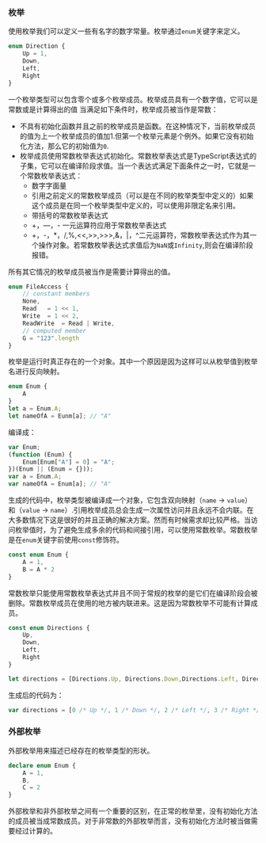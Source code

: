 ### 枚举

使用枚举我们可以定义一些有名字的数字常量。枚举通过```enum```关键字来定义。

```TypeScript
enum Direction {
    Up = 1,
    Down,
    Left,
    Right
}
```

一个枚举类型可以包含零个或多个枚举成员。枚举成员具有一个数字值，它可以是常数或是计算得出的值 当满足如下条件时，枚举成员被当作是常数：

* 不具有初始化函数并且之前的枚举成员是函数。在这种情况下，当前枚举成员的值为上一个枚举成员的值加1.但第一个枚举元素是个例外。如果它没有初始化方法，那么它的初始值为```0```.
* 枚举成员使用常数枚举表达式初始化。常数枚举表达式是TypeScript表达式的子集，它可以在编译阶段求值。当一个表达式满足下面条件之一时，它就是一个常数枚举表达式：
  * 数字字面量
  * 引用之前定义的常数枚举成员（可以是在不同的枚举类型中定义的）如果这个成员是在同一个枚举类型中定义的，可以使用非限定名来引用。
  * 带括号的常数枚举表达式
  * +，—，- 一元运算符应用于常数枚举表达式
  * +，-，*，/,%,<<,>>,>>>,&，|，^二元运算符，常数枚举表达式作为其一个操作对象。若常数枚举表达式求值后为```NaN```或```Infinity```,则会在编译阶段报错。

所有其它情况的枚举成员被当作是需要计算得出的值。

```TypeScript
enum FileAccess {
    // constant members
    None,
    Read   = 1 << 1,
    Write  = 1 << 2,
    ReadWrite  = Read | Write,
    // computed member
    G = "123".length
}
```

枚举是运行时真正存在的一个对象。其中一个原因是因为这样可以从枚举值到枚举名进行反向映射。

```TypeScript
enum Enum {
    A
}
let a = Enum.A;
let nameOfA = Eunm[a]; // "A"
```

编译成：

```TypeScript
var Enum;
(function (Enum) {
    Enum[Enum["A"] = 0] = "A";
})(Enum || (Enum = {}));
var a = Enum.A;
var nameOfA = Enum[a]; // "A"
```

生成的代码中，枚举类型被编译成一个对象，它包含双向映射（```name``` -> ```value```）和（```value``` -> ```name```）.引用枚举成员总会生成一次属性访问并且永远不会内联。在大多数情况下这是很好的并且正确的解决方案。然而有时候需求却比较严格。当访问枚举值时，为了避免生成多余的代码和间接引用，可以使用常数枚举。常数枚举是在```enum```关键字前使用```const```修饰符。

```TypeScript
const enum Enum {
    A = 1,
    B = A * 2
}
```

常数枚举只能使用常数枚举表达式并且不同于常规的枚举的是它们在编译阶段会被删除。常数枚举成员在使用的地方被内联进来。这是因为常数枚举不可能有计算成员。

```TypeScript
const enum Directions {
    Up,
    Down,
    Left,
    Right
}

let directions = [Directions.Up, Directions.Down,Directions.Left, Directions.Right]
```

生成后的代码为：

```TypeScript
var directions = [0 /* Up */, 1 /* Down */, 2 /* Left */, 3 /* Right */];
```

### 外部枚举

外部枚举用来描述已经存在的枚举类型的形状。

```TypeScript
declare enum Enum {
    A = 1,
    B,
    C = 2
}
```

外部枚举和非外部枚举之间有一个重要的区别，在正常的枚举里，没有初始化方法的成员被当成常数成员。对于非常数的外部枚举而言，没有初始化方法时被当做需要经过计算的。